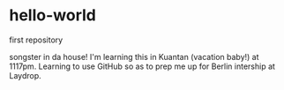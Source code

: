 # hello-world
first repository

songster in da house! I'm learning this in Kuantan (vacation baby!) at 1117pm. Learning to use GitHub so as to prep me up for Berlin intership at Laydrop. 
